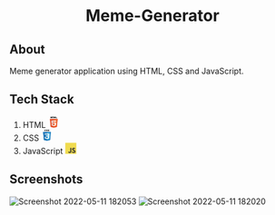 
<h1 align="center">Meme-Generator</h1>

<h2> About </h2>
Meme generator application using HTML, CSS and JavaScript.

<h2> Tech Stack </h2>
<ol>
  <li> HTML <img src="https://raw.githubusercontent.com/devicons/devicon/master/icons/html5/html5-original-wordmark.svg" alt="html5" width="20" height="20"/> </li>
  <li> CSS <img src="https://raw.githubusercontent.com/devicons/devicon/master/icons/css3/css3-original-wordmark.svg" alt="css3" width="20" height="20"/> </li>
  <li> JavaScript <img src="https://raw.githubusercontent.com/devicons/devicon/master/icons/javascript/javascript-original.svg" alt="javascript" width="20" height="20"/> </li>
</ol>

<h2> Screenshots </h2>

![Screenshot 2022-05-11 182053](https://user-images.githubusercontent.com/58143009/167882264-d9433487-1f8f-4faa-a8f1-caf04c1eda80.png)
![Screenshot 2022-05-11 182020](https://user-images.githubusercontent.com/58143009/167882283-3672d905-a965-42bc-8cc7-847be63f406d.png)
